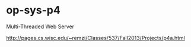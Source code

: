 # op-sys-p4
Multi-Threaded Web Server

http://pages.cs.wisc.edu/~remzi/Classes/537/Fall2013/Projects/p4a.html
